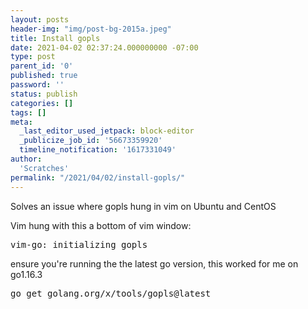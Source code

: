 ```yaml
---
layout: posts
header-img: "img/post-bg-2015a.jpeg"
title: Install gopls
date: 2021-04-02 02:37:24.000000000 -07:00
type: post
parent_id: '0'
published: true
password: ''
status: publish
categories: []
tags: []
meta:
  _last_editor_used_jetpack: block-editor
  _publicize_job_id: '56673359920'
  timeline_notification: '1617331049'
author:
  'Scratches'
permalink: "/2021/04/02/install-gopls/"
---
```


Solves an issue where gopls hung in vim on Ubuntu and CentOS


Vim hung with this a bottom of vim window:    
<pre>vim-go: initializing gopls</pre>


ensure you're running the the latest go version, this worked for me on go1.16.3


<pre>go get golang.org/x/tools/gopls@latest</pre>

